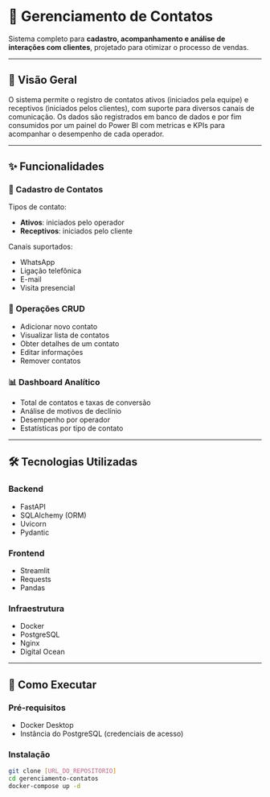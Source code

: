 # 📇 Gerenciamento de Contatos

Sistema completo para **cadastro, acompanhamento e análise de interações com clientes**, projetado para otimizar o processo de vendas.

---

## 📌 Visão Geral

 O sistema permite o registro de contatos ativos (iniciados pela equipe) e receptivos (iniciados pelos clientes), com suporte para diversos canais de comunicação. Os dados são registrados em banco de dados e por fim consumidos por um painel do Power BI com metricas e KPIs para acompanhar o desempenho de cada operador.

---

## ✨ Funcionalidades

### 📝 Cadastro de Contatos

Tipos de contato:
- **Ativos**: iniciados pelo operador
- **Receptivos**: iniciados pelo cliente

Canais suportados:
- WhatsApp
- Ligação telefônica
- E-mail
- Visita presencial

### 🔄 Operações CRUD

- Adicionar novo contato  
- Visualizar lista de contatos  
- Obter detalhes de um contato  
- Editar informações  
- Remover contatos

### 📊 Dashboard Analítico

- Total de contatos e taxas de conversão  
- Análise de motivos de declínio  
- Desempenho por operador  
- Estatísticas por tipo de contato  

---

## 🛠️ Tecnologias Utilizadas

### Backend

- FastAPI  
- SQLAlchemy (ORM)  
- Uvicorn  
- Pydantic  

### Frontend

- Streamlit  
- Requests  
- Pandas  

### Infraestrutura

- Docker  
- PostgreSQL  
- Nginx  
- Digital Ocean  

---

## 🚀 Como Executar

### Pré-requisitos

- Docker Desktop  
- Instância do PostgreSQL (credenciais de acesso)

### Instalação

```bash
git clone [URL_DO_REPOSITORIO]
cd gerenciamento-contatos
docker-compose up -d
